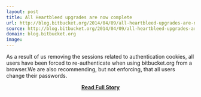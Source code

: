 ```yaml
---
layout: post
title: All Heartbleed upgrades are now complete
url: http://blog.bitbucket.org/2014/04/09/all-heartbleed-upgrades-are-now-complete/
source: http://blog.bitbucket.org/2014/04/09/all-heartbleed-upgrades-are-now-complete/
domain: blog.bitbucket.org
image: 
---
```


<p>As a result of us removing the sessions related to authentication cookies, all users have been forced to re-authenticate when using bitbucket.org from a browser.We are also recommending, but not enforcing, that all users change their passwords.</p>
<center><p><a href="http://blog.bitbucket.org/2014/04/09/all-heartbleed-upgrades-are-now-complete/" style='padding:25px; font-sze:18px; font-weight: bold;'>Read Full Story</a></p></center>
